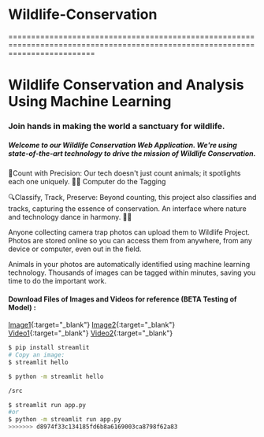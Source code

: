 

# Wildlife-Conservation
===============================================================================================================================
# Wildlife Conservation and Analysis Using Machine Learning
### Join hands in making the world a sanctuary for wildlife.
##### Welcome to our Wildlife Conservation Web Application. We're using state-of-the-art technology to drive the mission of Wildlife Conservation.

🌿Count with Precision: Our tech doesn't just count animals; it spotlights each one uniquely. 🐾✨ Computer do the Tagging

🔍Classify, Track, Preserve: Beyond counting, this project also classifies and tracks, capturing the essence of conservation. An interface where nature and technology dance in harmony. 🌿🤖

Anyone collecting camera trap photos can upload them to Wildlife Project. Photos are stored online so you can access them from anywhere, from any device or computer, even out in the field.

Animals in your photos are automatically identified using machine learning technology. Thousands of images can be tagged within minutes, saving you time to do the important work.

#### Download Files of Images and Videos for reference (BETA Testing of Model)  :
[Image1](https://raw.githubusercontent.com/gauravsuryvanshi06/Wildlife-Conservation/main/OnlyTestingImage.png){:target="_blank"}
[Image2](https://cdn.mos.cms.futurecdn.net/HjFE8NKWuCmgfHCcndJ3rK-1200-80.jpg){:target="_blank"}
[Video1](https://github.com/gauravsuryvanshi06/Wildlife-Conservation/raw/main/data/51.mp4){:target="_blank"}
[Video2](https://github.com/gauravsuryvanshi06/Wildlife-Conservation/raw/main/data/1D.mp4){:target="_blank"}

```bash
$ pip install streamlit
# Copy an image:
$ streamlit hello

$ python -m streamlit hello

/src

$ streamlit run app.py
#or
$ python -m streamlit run app.py
>>>>>>> d8974f33c134185fd6b8a6169003ca8798f62a83
